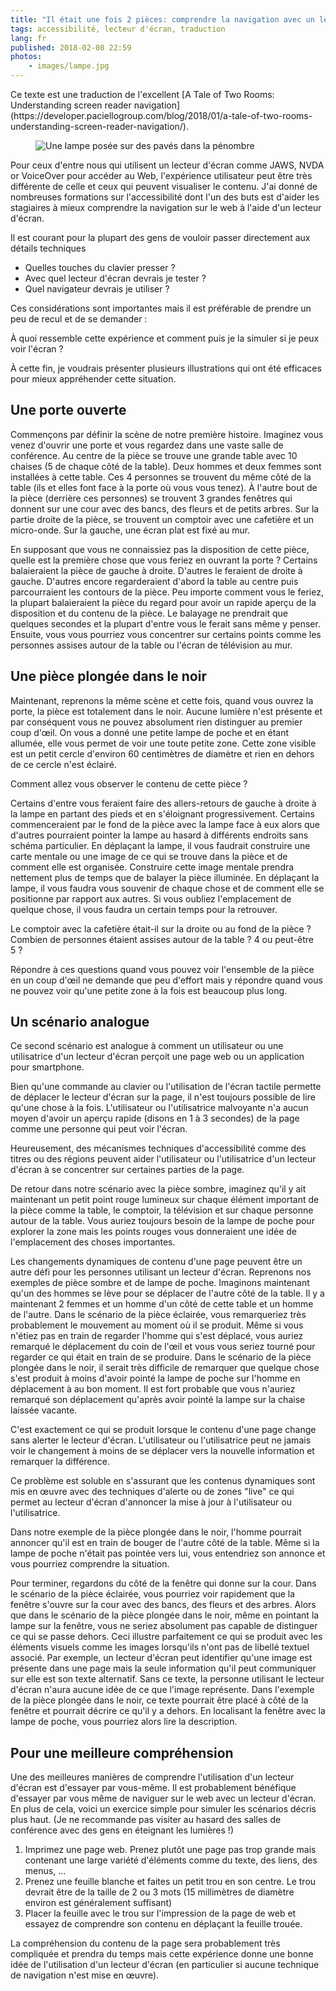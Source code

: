 ```yaml
---
title: "Il était une fois 2 pièces: comprendre la navigation avec un lecteur d'écran"
tags: accessibilité, lecteur d'écran, traduction
lang: fr
published: 2018-02-08 22:59
photos:
    - images/lampe.jpg
---
```


<p class="note">
Ce texte est une traduction de l'excellent [A Tale of Two Rooms: Understanding
screen reader
navigation](https://developer.paciellogroup.com/blog/2018/01/a-tale-of-two-rooms-understanding-screen-reader-navigation/).
</p>

<figure class="object-center bordered">
    <img src="/images/660x/lampe.jpg" alt="Une lampe posée sur des pavés dans la pénombre">
</figure>

Pour ceux d'entre nous qui utilisent un lecteur d'écran comme JAWS, NVDA or
VoiceOver pour accéder au Web, l'expérience utilisateur peut être très
différente de celle et ceux qui peuvent visualiser le contenu. J'ai donné de
nombreuses formations sur l'accessibilité dont l'un des buts est d'aider les
stagiaires à mieux comprendre la navigation sur le web à l'aide d'un lecteur
d'écran.

Il est courant pour la plupart des gens de vouloir passer directement aux
détails techniques&nbsp;

* Quelles touches du clavier presser&nbsp;?
* Avec quel lecteur d'écran devrais je tester&nbsp;?
* Quel navigateur devrais je utiliser&nbsp;?

Ces considérations sont importantes mais il est préférable de prendre un peu de
recul et de se demander&nbsp;:

<p class="highlight">
À quoi ressemble cette expérience et comment puis je la simuler si je peux
voir l'écran&nbsp;?
</p>

À cette fin, je voudrais présenter plusieurs illustrations qui ont été efficaces
pour mieux appréhender cette situation.

## Une porte ouverte

Commençons par définir la scène de notre première histoire. Imaginez vous venez
d'ouvrir une porte et vous regardez dans une vaste salle de conférence. Au
centre de la pièce se trouve une grande table avec 10 chaises (5 de chaque côté
de la table). Deux hommes et deux femmes sont installées à cette table. Ces 4
personnes se trouvent du même côté de la table (ils et elles font face à la
porte où vous vous tenez). À l'autre bout de la pièce (derrière ces personnes)
se trouvent 3 grandes fenêtres qui donnent sur une cour avec des bancs, des
fleurs et de petits arbres. Sur la partie droite de la pièce, se trouvent un
comptoir avec une cafetière et un micro-onde. Sur la gauche, une écran plat est
fixé au mur.

En supposant que vous ne connaissiez pas la disposition de cette pièce, quelle
est la première chose que vous feriez en ouvrant la porte&nbsp;? Certains
balaieraient la pièce de gauche à droite. D'autres le feraient de droite à
gauche. D'autres encore regarderaient d'abord la table au centre puis
parcourraient les contours de la pièce. Peu importe comment vous le feriez, la
plupart balaieraient la pièce du regard pour avoir un rapide aperçu de la
disposition et du contenu de la pièce. Le balayage ne prendrait que quelques
secondes et la plupart d'entre vous le ferait sans même y penser. Ensuite, vous
vous pourriez vous concentrer sur certains points comme les personnes assises
autour de la table ou l'écran de télévision au mur.

## Une pièce plongée dans le noir

Maintenant, reprenons la même scène et cette fois, quand vous ouvrez la porte,
la pièce est totalement dans le noir. Aucune lumière n'est présente et par
conséquent vous ne pouvez absolument rien distinguer au premier coup d'œil. On
vous a donné une petite lampe de poche et en étant allumée, elle vous permet de
voir une toute petite zone. Cette zone visible est un petit cercle d'environ 60
centimètres de diamètre et rien en dehors de ce cercle n'est éclairé.

<p class="highlight">
Comment allez vous observer le contenu de cette pièce&nbsp;?
</p>

Certains d'entre vous feraient faire des allers-retours de gauche à droite à la
lampe en partant des pieds et en s'éloignant progressivement. Certains
commenceraient par le fond de la pièce avec la lampe face à eux alors que
d'autres pourraient pointer la lampe au hasard à différents endroits sans schéma
particulier. En déplaçant la lampe, il vous faudrait construire une carte
mentale ou une image de ce qui se trouve dans la pièce et de comment elle est
organisée. Construire cette image mentale prendra nettement plus de temps que de
balayer la pièce illuminée. En déplaçant la lampe, il vous faudra vous souvenir
de chaque chose et de comment elle se positionne par rapport aux autres. Si vous
oubliez l'emplacement de quelque chose, il vous faudra un certain temps pour la
retrouver.

<p class="highlight">
Le comptoir avec la cafetière était-il sur la droite ou au fond de la
pièce&nbsp;? Combien de personnes étaient assises autour de la table&nbsp;? 4 ou
peut-être 5&nbsp;?
</p>

Répondre à ces questions quand vous pouvez voir l'ensemble de la pièce en un
coup d'œil ne demande que peu d'effort mais y répondre quand vous ne pouvez voir
qu'une petite zone à la fois est beaucoup plus long.

## Un scénario analogue

Ce second scénario est analogue à comment un utilisateur ou une utilisatrice
d'un lecteur d'écran perçoit une page web ou un application pour smartphone.

Bien qu'une commande au clavier ou l'utilisation de l'écran tactile permette de
déplacer le lecteur d'écran sur la page, il n'est toujours possible de lire
qu'une chose à la fois. L'utilisateur ou l'utilisatrice malvoyante n'a aucun
moyen d'avoir un aperçu rapide (disons en 1 à 3 secondes) de la page comme une
personne qui peut voir l'écran.

Heureusement, des mécanismes techniques d'accessibilité comme des titres ou des
régions peuvent aider l'utilisateur ou l'utilisatrice d'un lecteur d'écran à se
concentrer sur certaines parties de la page.

De retour dans notre scénario avec la pièce sombre, imaginez qu'il y ait
maintenant un petit point rouge lumineux sur chaque élément important de la
pièce comme la table, le comptoir, la télévision et sur chaque personne autour
de la table. Vous auriez toujours besoin de la lampe de poche pour explorer la
zone mais les points rouges vous donneraient une idée de l'emplacement des
choses importantes.

Les changements dynamiques de contenu d'une page peuvent être un autre défi pour
les personnes utilisant un lecteur d'écran. Reprenons nos exemples de pièce
sombre et de lampe de poche. Imaginons maintenant qu'un des hommes se lève pour
se déplacer de l'autre côté de la table. Il y a maintenant 2 femmes et un homme
d'un côté de cette table et un homme de l'autre. Dans le scénario de la pièce
éclairée, vous remarqueriez très probablement le mouvement au moment où il se
produit. Même si vous n'étiez pas en train de regarder l'homme qui s'est
déplacé, vous auriez remarqué le déplacement du coin de l'œil et vous vous
seriez tourné pour regarder ce qui était en train de se produire. Dans le
scénario de la pièce plongée dans le noir, il serait très difficile de remarquer
que quelque chose s'est produit à moins d'avoir pointé la lampe de poche sur
l'homme en déplacement à au bon moment. Il est fort probable que vous n'auriez
remarqué son déplacement qu'après avoir pointé la lampe sur la chaise laissée
vacante.

C'est exactement ce qui se produit lorsque le contenu d'une page change sans
alerter le lecteur d'écran. L'utilisateur ou l'utilisatrice peut ne jamais voir
le changement à moins de se déplacer vers la nouvelle information et remarquer
la différence.

<p class="highlight">
Ce problème est soluble en s'assurant que les contenus dynamiques sont mis en
œuvre avec des techniques d'alerte ou de zones "live" ce qui permet au lecteur
d'écran d'annoncer la mise à jour à l'utilisateur ou l'utilisatrice.
</p>

Dans notre exemple de la pièce plongée dans le noir, l'homme pourrait annoncer
qu'il est en train de bouger de l'autre côté de la table. Même si la lampe de
poche n'était pas pointée vers lui, vous entendriez son annonce et vous pourriez
comprendre la situation.

Pour terminer, regardons du côté de la fenêtre qui donne sur la cour. Dans le
scénario de la pièce éclairée, vous pourriez voir rapidement que la fenêtre
s'ouvre sur la cour avec des bancs, des fleurs et des arbres. Alors que dans le
scénario de la pièce plongée dans le noir, même en pointant la lampe sur la
fenêtre, vous ne seriez absolument pas capable de distinguer ce qui se passe
dehors. Ceci illustre parfaitement ce qui se produit avec les éléments visuels
comme les images lorsqu'ils n'ont pas de libellé textuel associé. Par exemple,
un lecteur d'écran peut identifier qu'une image est présente dans une page mais
la seule information qu'il peut communiquer sur elle est son texte alternatif.
Sans ce texte, la personne utilisant le lecteur d'écran n'aura aucune idée de ce
que l'image représente. Dans l'exemple de la pièce plongée dans le noir, ce
texte pourrait être placé à côté de la fenêtre et pourrait décrire ce qu'il y a
dehors. En localisant la fenêtre avec la lampe de poche, vous pourriez alors
lire la description.

## Pour une meilleure compréhension

Une des meilleures manières de comprendre l'utilisation d'un lecteur d'écran est
d'essayer par vous-même. Il est probablement bénéfique d'essayer par vous même
de naviguer sur le web avec un lecteur d'écran. En plus de cela, voici un
exercice simple pour simuler les scénarios décris plus haut. (Je ne recommande
pas visiter au hasard des salles de conférence avec des gens en éteignant les
lumières&nbsp;!)

1. Imprimez une page web. Prenez plutôt une page pas trop grande mais contenant
   une large variété d'éléments comme du texte, des liens, des menus, ...
1. Prenez une feuille blanche et faites un petit trou en son centre. Le trou
   devrait être de la taille de 2 ou 3 mots (15 millimètres de diamètre environ
   est généralement suffisant)
1. Placer la feuille avec le trou sur l'impression de la page de web et essayez
   de comprendre son contenu en déplaçant la feuille trouée.

La compréhension du contenu de la page sera probablement très compliquée et
prendra du temps mais cette expérience donne une bonne idée de l'utilisation
d'un lecteur d'écran (en particulier si aucune technique de navigation n'est
mise en œuvre).
